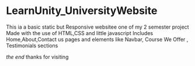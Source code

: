 # LearnUnity_UniversityWebsite
This ia a basic static but Responsive websitee
one of my 2 semester project
Made with the use of HTML,CSS and little javascript
Includes Home,About,Contact us pages and elements like Navbar, Course We Offer , Testimonials sections

*the end*
thanks for visiting
